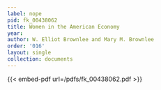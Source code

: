 ```yaml
---
label: nope
pid: fk_00438062
title: Women in the American Economy
year:
author: W. Elliot Brownlee and Mary M. Brownlee
order: '016'
layout: single
collection: documents
---
```



{{< embed-pdf url=/pdfs/fk_00438062.pdf >}}